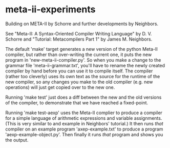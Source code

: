 meta-ii-experiments
===================

Building on META-II by Schorre and further developments by Neighbors.

See "Meta-II: A Syntax-Oriented Compiler Writing Language" by D. V. Schorre
and "Tutorial: Metacompilers Part 1" by James M. Neighbors.

The default 'make' target generates a new version of the python Meta-II
compiler, but rather than over-writing the current one, it puts the new
program in 'new-meta-ii-compiler.py'. So when you make a change to the
grammar file 'meta-ii-grammar.txt', you'll have to rename the newly 
created compiler by hand before you can use it to compile itself. The
compiler (rather too cleverly) uses its own text as the source for the
runtime of the new compiler, so any changes you make to the old compiler
(e.g. new operations) will just get copied over to the new one.

Running 'make test' just does a diff between the new and the old versions of
the compiler, to demonstrate that we have reached a fixed-point.

Running 'make test-aexp' uses the Meta-II complier to produce a compiler
for a simple language of arithmetic expressions and variable assignments. 
(This is very similar to and example in Neighbors' tutorial.) It then
runs *that* compiler on an example program 'axep-example.txt' to produce a
program 'aexp-example-object.py'. Then finally it runs *that* program and 
shows you the output.


